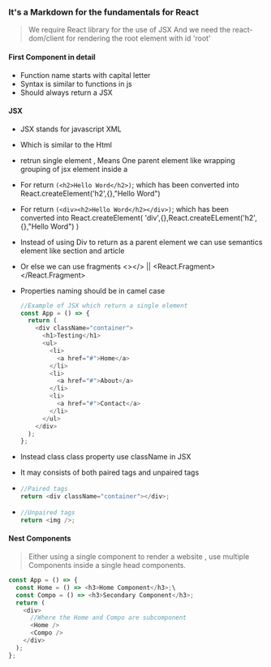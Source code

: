 ### It's a Markdown for the fundamentals for React

> We require React library for the use of JSX
> And we need the react-dom/client for rendering the root element with id 'root'

#### First Component in detail

- Function name starts with capital letter
- Syntax is similar to functions in js
- Should always return a JSX

#### JSX

- JSX stands for javascript XML
- Which is similar to the Html
- retrun single element , Means One parent element like wrapping grouping of jsx element inside a <div><div/>
- For return `(<h2>Hello Word</h2>)`; which has been
  converted into React.createElement('h2',{},"Hello Word")
- For return `(<div><h2>Hello Word</h2></div>)`; which has been converted into React.createElement(
  'div',{},React.createELement('h2',{},"Hello Word")
  )
- Instead of using Div to return as a parent element we can use semantics element like section and article
- Or else we can use fragments <></> || <React.Fragment></React.Fragment>
- Properties naming should be in camel case
  ```js
  //Example of JSX which return a single element
  const App = () => {
    return (
      <div className="container">
        <h1>Testing</h1>
        <ul>
          <li>
            <a href="#">Home</a>
          </li>
          <li>
            <a href="#">About</a>
          </li>
          <li>
            <a href="#">Contact</a>
          </li>
        </ul>
      </div>
    );
  };
  ```
- Instead class class property use className in JSX
- It may consists of both paired tags and unpaired tags

- ```js
  //Paired tags
  return <div className="container"></div>;
  ```
- ```js
  //Unpaired tags
  return <img />;
  ```

#### Nest Components

> Either using a single component to render a website , use multiple Components inside a single head components.

```js
const App = () => {
  const Home = () => <h3>Home Component</h3>;\
  const Compo = () => <h3>Secondary Component</h3>;
  return (
    <div>
      //Where the Home and Compo are subcomponent
      <Home />
      <Compo />
    </div>
  );
};
```
